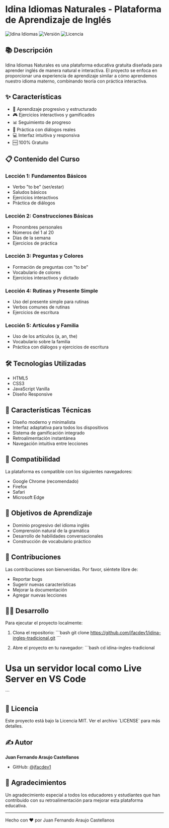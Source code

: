 # Idina Idiomas Naturales - Plataforma de Aprendizaje de Inglés

![Idina Idiomas](https://img.shields.io/badge/Idina-Idiomas-blue)
![Versión](https://img.shields.io/badge/versión-1.0.0-green)
![Licencia](https://img.shields.io/badge/licencia-MIT-yellow)

## 📚 Descripción

Idina Idiomas Naturales es una plataforma educativa gratuita diseñada para aprender inglés de manera natural e interactiva. El proyecto se enfoca en proporcionar una experiencia de aprendizaje similar a cómo aprendemos nuestro idioma materno, combinando teoría con práctica interactiva.

## ✨ Características

- 🎯 Aprendizaje progresivo y estructurado
- 🎮 Ejercicios interactivos y gamificados
- 📊 Seguimiento de progreso
- 🤝 Práctica con diálogos reales
- 💻 Interfaz intuitiva y responsiva
- 🆓 100% Gratuito

## 📋 Contenido del Curso

### Lección 1: Fundamentos Básicos
- Verbo "to be" (ser/estar)
- Saludos básicos
- Ejercicios interactivos
- Práctica de diálogos

### Lección 2: Construcciones Básicas
- Pronombres personales
- Números del 1 al 20
- Días de la semana
- Ejercicios de práctica

### Lección 3: Preguntas y Colores
- Formación de preguntas con "to be"
- Vocabulario de colores
- Ejercicios interactivos y dictado

### Lección 4: Rutinas y Presente Simple
- Uso del presente simple para rutinas
- Verbos comunes de rutinas
- Ejercicios de escritura

### Lección 5: Artículos y Familia
- Uso de los artículos (a, an, the)
- Vocabulario sobre la familia
- Práctica con diálogos y ejercicios de escritura

## 🛠️ Tecnologías Utilizadas

- HTML5
- CSS3
- JavaScript Vanilla
- Diseño Responsive

## 🚀 Características Técnicas

- Diseño moderno y minimalista
- Interfaz adaptativa para todos los dispositivos
- Sistema de gamificación integrado
- Retroalimentación instantánea
- Navegación intuitiva entre lecciones

## 📱 Compatibilidad

La plataforma es compatible con los siguientes navegadores:
- Google Chrome (recomendado)
- Firefox
- Safari
- Microsoft Edge

## 🎯 Objetivos de Aprendizaje

- Dominio progresivo del idioma inglés
- Comprensión natural de la gramática
- Desarrollo de habilidades conversacionales
- Construcción de vocabulario práctico

## 🤝 Contribuciones

Las contribuciones son bienvenidas. Por favor, siéntete libre de:
- Reportar bugs
- Sugerir nuevas características
- Mejorar la documentación
- Agregar nuevas lecciones

## 👨‍💻 Desarrollo

Para ejecutar el proyecto localmente:

1. Clona el repositorio:
\`\`\`bash
git clone https://github.com/jfacdev1/idina-ingles-tradicional.git
\`\`\`

2. Abre el proyecto en tu navegador:
\`\`\`bash
cd idina-ingles-tradicional
# Usa un servidor local como Live Server en VS Code
\`\`\`

## 📄 Licencia

Este proyecto está bajo la Licencia MIT. Ver el archivo \`LICENSE\` para más detalles.

## ✍️ Autor

**Juan Fernando Araujo Castellanos**
- GitHub: [@jfacdev1](https://github.com/jfacdev1)

## 🙏 Agradecimientos

Un agradecimiento especial a todos los educadores y estudiantes que han contribuido con su retroalimentación para mejorar esta plataforma educativa.

---
Hecho con ❤️ por Juan Fernando Araujo Castellanos
